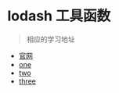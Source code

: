 # lodash 工具函数

> 相应的学习地址
+ [官网](https://www.lodashjs.com/)
+ [one](http://lodash.think2011.net/)
+ [two](https://www.lodashjs.com/docs/4.17.5.html)
+ [three](http://www.css88.com/doc/lodash/)
